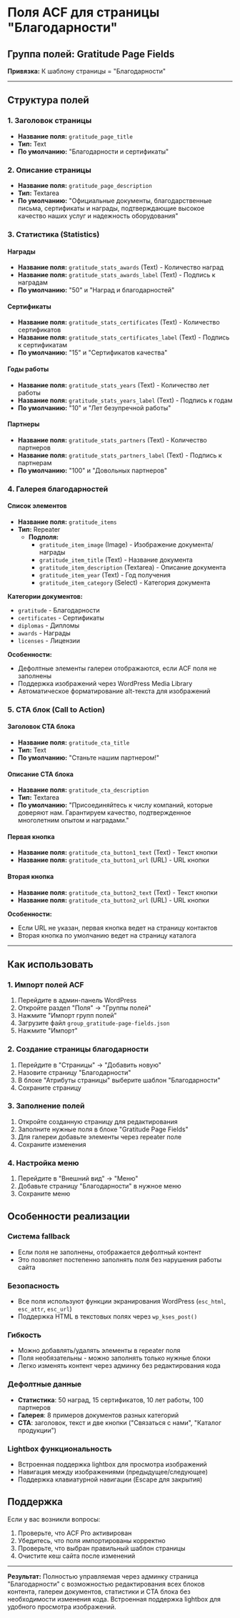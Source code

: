 # Поля ACF для страницы "Благодарности"

## Группа полей: Gratitude Page Fields

**Привязка:** К шаблону страницы = "Благодарности"

---

## Структура полей

### 1. Заголовок страницы
- **Название поля:** `gratitude_page_title`
- **Тип:** Text
- **По умолчанию:** "Благодарности и сертификаты"

### 2. Описание страницы
- **Название поля:** `gratitude_page_description`
- **Тип:** Textarea
- **По умолчанию:** "Официальные документы, благодарственные письма, сертификаты и награды, подтверждающие высокое качество наших услуг и надежность оборудования"

### 3. Статистика (Statistics)

#### Награды
- **Название поля:** `gratitude_stats_awards` (Text) - Количество наград
- **Название поля:** `gratitude_stats_awards_label` (Text) - Подпись к наградам
- **По умолчанию:** "50" и "Наград и благодарностей"

#### Сертификаты
- **Название поля:** `gratitude_stats_certificates` (Text) - Количество сертификатов
- **Название поля:** `gratitude_stats_certificates_label` (Text) - Подпись к сертификатам
- **По умолчанию:** "15" и "Сертификатов качества"

#### Годы работы
- **Название поля:** `gratitude_stats_years` (Text) - Количество лет работы
- **Название поля:** `gratitude_stats_years_label` (Text) - Подпись к годам
- **По умолчанию:** "10" и "Лет безупречной работы"

#### Партнеры
- **Название поля:** `gratitude_stats_partners` (Text) - Количество партнеров
- **Название поля:** `gratitude_stats_partners_label` (Text) - Подпись к партнерам
- **По умолчанию:** "100" и "Довольных партнеров"

### 4. Галерея благодарностей

#### Список элементов
- **Название поля:** `gratitude_items`
- **Тип:** Repeater
  - **Подполя:**
    - `gratitude_item_image` (Image) - Изображение документа/награды
    - `gratitude_item_title` (Text) - Название документа
    - `gratitude_item_description` (Textarea) - Описание документа
    - `gratitude_item_year` (Text) - Год получения
    - `gratitude_item_category` (Select) - Категория документа

**Категории документов:**
- `gratitude` - Благодарности
- `certificates` - Сертификаты
- `diplomas` - Дипломы
- `awards` - Награды
- `licenses` - Лицензии

**Особенности:**
- Дефолтные элементы галереи отображаются, если ACF поля не заполнены
- Поддержка изображений через WordPress Media Library
- Автоматическое форматирование alt-текста для изображений

### 5. CTA блок (Call to Action)

#### Заголовок CTA блока
- **Название поля:** `gratitude_cta_title`
- **Тип:** Text
- **По умолчанию:** "Станьте нашим партнером!"

#### Описание CTA блока
- **Название поля:** `gratitude_cta_description`
- **Тип:** Textarea
- **По умолчанию:** "Присоединяйтесь к числу компаний, которые доверяют нам. Гарантируем качество, подтвержденное многолетним опытом и наградами."

#### Первая кнопка
- **Название поля:** `gratitude_cta_button1_text` (Text) - Текст кнопки
- **Название поля:** `gratitude_cta_button1_url` (URL) - URL кнопки

#### Вторая кнопка
- **Название поля:** `gratitude_cta_button2_text` (Text) - Текст кнопки
- **Название поля:** `gratitude_cta_button2_url` (URL) - URL кнопки

**Особенности:**
- Если URL не указан, первая кнопка ведет на страницу контактов
- Вторая кнопка по умолчанию ведет на страницу каталога

---

## Как использовать

### 1. Импорт полей ACF
1. Перейдите в админ-панель WordPress
2. Откройте раздел "Поля" → "Группы полей"
3. Нажмите "Импорт групп полей"
4. Загрузите файл `group_gratitude-page-fields.json`
5. Нажмите "Импорт"

### 2. Создание страницы благодарности
1. Перейдите в "Страницы" → "Добавить новую"
2. Назовите страницу "Благодарности"
3. В блоке "Атрибуты страницы" выберите шаблон "Благодарности"
4. Сохраните страницу

### 3. Заполнение полей
1. Откройте созданную страницу для редактирования
2. Заполните нужные поля в блоке "Gratitude Page Fields"
3. Для галереи добавьте элементы через repeater поле
4. Сохраните изменения

### 4. Настройка меню
1. Перейдите в "Внешний вид" → "Меню"
2. Добавьте страницу "Благодарности" в нужное меню
3. Сохраните меню

## Особенности реализации

### Система fallback
- Если поля не заполнены, отображается дефолтный контент
- Это позволяет постепенно заполнять поля без нарушения работы сайта

### Безопасность
- Все поля используют функции экранирования WordPress (`esc_html`, `esc_attr`, `esc_url`)
- Поддержка HTML в текстовых полях через `wp_kses_post()`

### Гибкость
- Можно добавлять/удалять элементы в repeater поля
- Поля необязательны - можно заполнять только нужные блоки
- Легко изменять контент через админку без редактирования кода

### Дефолтные данные
- **Статистика**: 50 наград, 15 сертификатов, 10 лет работы, 100 партнеров
- **Галерея**: 8 примеров документов разных категорий
- **CTA**: заголовок, текст и две кнопки ("Связаться с нами", "Каталог продукции")

### Lightbox функциональность
- Встроенная поддержка lightbox для просмотра изображений
- Навигация между изображениями (предыдущее/следующее)
- Поддержка клавиатурной навигации (Escape для закрытия)

## Поддержка

Если у вас возникли вопросы:
1. Проверьте, что ACF Pro активирован
2. Убедитесь, что поля импортированы корректно
3. Проверьте, что выбран правильный шаблон страницы
4. Очистите кеш сайта после изменений

---

**Результат:** Полностью управляемая через админку страница "Благодарности" с возможностью редактирования всех блоков контента, галереи документов, статистики и CTA блока без необходимости изменения кода. Встроенная поддержка lightbox для удобного просмотра изображений.
